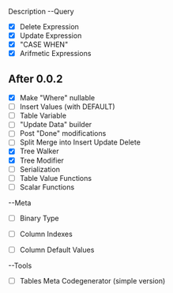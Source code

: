 ﻿Description
--Query
- [x] Delete Expression
- [x] Update Expression
- [x] "CASE WHEN"
- [x] Arifmetic Expressions
## After 0.0.2
- [x] Make "Where" nullable
- [ ] Insert Values (with DEFAULT)
- [ ] Table Variable
- [ ] "Update Data" builder
- [ ] Post "Done" modifications
- [ ] Split Merge into Insert Update Delete
- [x] Tree Walker
- [x] Tree Modifier
- [ ] Serialization
- [ ] Table Value Functions
- [ ] Scalar Functions

--Meta
- [ ] Binary Type
- [ ] Column Indexes 
- [ ] Column Default Values


--Tools
- [ ] Tables Meta Codegenerator (simple version)
